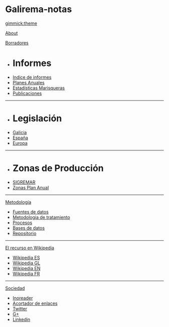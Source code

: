 <!--
  -- Name of your wiki
  -- Do NOT remove the leading `#` character.
  -->

# Galirema-notas


<!--
  -- Default theme
  -- (Read: http://dynalon.github.io/mdwiki/#!customizing.md#Theme_chooser)
  -->

[gimmick:theme](flatly)


<!--
  -- Navigation
  -- (Read: http://dynalon.github.io/mdwiki/#!quickstart.md#Adding_a_navigation)
  -->

[About](pages/about.md)


[Borradores]()


  * # Informes
  * [Indice de informes](pages/IndiceInformes.md)
  * [Planes Anuales](pages/IndicePlanes.md)
  * [Estadísticas Marisqueras](pages/IndiceEstadisticas.md)
  * [Publicaciones](pages/IndicePublicacion.md)
  - - - 
  * # Legislación
  * [Galicia](pages/IndiceLexGal.md)
  * [España](pages/IndiceLexESP.md)
  * [Europa](pages/indiceLexEU.md)
  - - - 
  * # Zonas de Producción
  * [SIGREMAR](pages/IndiceSigremar.md)
  * [Zonas Plan Anual](pages/IndiceZonasPlan.md)


----------

[Metodología]()

 - [Fuentes de datos](pages/indiceFuentes.md)
 - [Metodologia de tratamiento](pages/indiceMetodos.md)
 - [Procesos ](pages/IndiceProcesos.md)
 - [Bases de datos](pages/muestreosSQLite.md)
 - [Repositorio](pages/repoGithub.md)

 - - - -
[El recurso en Wikipedia]()

 - [Wikipedia ES](pages/WikipediaES.md)
 - [Wikipedia GL](pages/WikipediaGL.md)
 - [Wikipedia EN](pages/WikipediaEN.md)
 - [Wikipedia FR](pages/WikipediaFR.md)

-----
[Sociedad]()

 - [Inoreader](lectorRSS.md)
 - [Acortador de enlaces](gooGalirema.md)
 - [Twitter](twitGalirema.md)
 - [G+](gmasGalirema.md)
 - [Linkedin](inGalirema.md)



<!-- A more complex navigation example: ----------------------------------------

[Menu Item 1]()

  * # SubMenu Heading 1
  * [SubMenu Item 1](pages/subitem1.md)
  * [SubMenu Item 2](pages/subitem2.md)
  - - - -
  * # SubMenu Heading 2
  * [SubMenu Item 3](pages/subitem3.md)
  - - - -
  * # SubMenu Heading 3
  * [SubMenu Item 3](pages/subitem3.md)

[Menu Item 2](pages/item2.md)

[Menu Item 3](pages/item3.md)

---------------------------------------------------------------------------- -->

<!--
  -- Change the Language
  -- Could be useful when there's more than one language wiki.
  -->

<!--
[Change the Language]()

  * [English (United States)](/en_US/)
  * [English (United Kingdom)](/en_GB/)
  * [Italian](/it/)
-->

<!--
  -- Let the user choose a theme
  -- (Read: http://dynalon.github.io/mdwiki/#!quickstart.md#Adding_a_navigation)
  -->

<!--
[gimmick:themechooser](Choose theme)
-->
